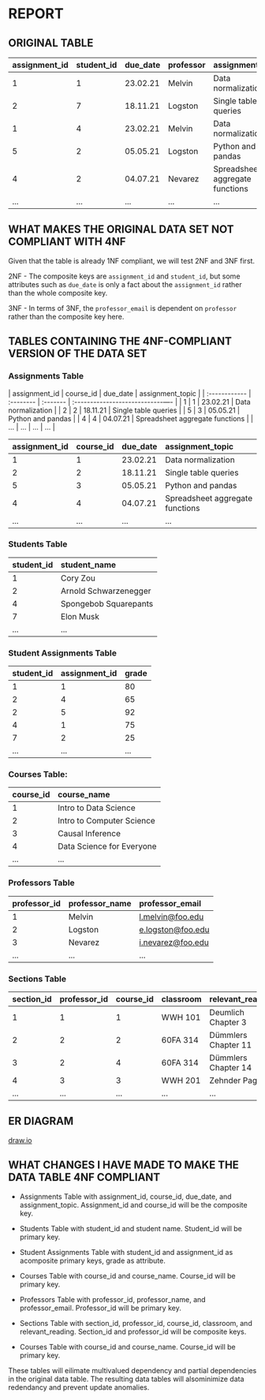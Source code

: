 # REPORT

## ORIGINAL TABLE
| assignment_id | student_id | due_date | professor | assignment_topic                | classroom | grade | relevant_reading    | professor_email   |
| :------------ | :--------- | :------- | :-------- | :------------------------------ | :-------- | :---- | :------------------ | :---------------- |
| 1             | 1          | 23.02.21 | Melvin    | Data normalization              | WWH 101   | 80    | Deumlich Chapter 3  | l.melvin@foo.edu  |
| 2             | 7          | 18.11.21 | Logston   | Single table queries            | 60FA 314  | 25    | Dümmlers Chapter 11 | e.logston@foo.edu |
| 1             | 4          | 23.02.21 | Melvin    | Data normalization              | WWH 101   | 75    | Deumlich Chapter 3  | l.melvin@foo.edu  |
| 5             | 2          | 05.05.21 | Logston   | Python and pandas               | 60FA 314  | 92    | Dümmlers Chapter 14 | e.logston@foo.edu |
| 4             | 2          | 04.07.21 | Nevarez   | Spreadsheet aggregate functions | WWH 201   | 65    | Zehnder Page 87     | i.nevarez@foo.edu |
| ...           | ...        | ...      | ...       | ...                             | ...       | ...   | ...                 | ...               |


## WHAT MAKES THE ORIGINAL DATA SET NOT COMPLIANT WITH 4NF

Given that the table is already 1NF compliant, we will test 2NF and 3NF first.

2NF - The composite keys are `assignment_id` and `student_id`, but some attributes such as `due_date` is only a fact about the `assignment_id` rather than the whole composite key.

3NF - In terms of 3NF, the `professor_email` is dependent on `professor` rather than the composite key here. 

## TABLES CONTAINING THE 4NF-COMPLIANT VERSION OF THE DATA SET

### Assignments Table
| assignment_id | course_id | due_date | assignment_topic                | 
| :------------ | :-------- | :------- | :----------------------------—- |
| 1             | 1         | 23.02.21 | Data normalization              |
| 2             | 2         | 18.11.21 | Single table queries            |
| 5             | 3         | 05.05.21 | Python and pandas               |
| 4             | 4         | 04.07.21 | Spreadsheet aggregate functions |
| ...           | ...       | ...      | ...                             |

| assignment_id | course_id | due_date | assignment_topic                |
| :------------ | :-------- | :------- | :------------------------------ |
| 1             | 1         | 23.02.21 | Data normalization              |
| 2             | 2         | 18.11.21 | Single table queries            |
| 5             | 3         | 05.05.21 | Python and pandas               |
| 4             | 4         | 04.07.21 | Spreadsheet aggregate functions |
| ...           | ...       | ...      | ...                             |

### Students Table
| student_id | student_name          |
| :--------- | :-------------------- |
| 1          | Cory Zou              |
| 2          | Arnold Schwarzenegger |
| 4          | Spongebob Squarepants |
| 7          | Elon Musk             |
|...         | ...                   |

### Student Assignments Table
| student_id | assignment_id | grade |
| :--------- | :------------ | :---- |
| 1          | 1             | 80    |
| 2          | 4             | 65    |
| 2          | 5             | 92    |
| 4          | 1             | 75    |
| 7          | 2             | 25    |
| ...        | ...           | ...   |

### Courses Table:
| course_id | course_name               |
|:--------- | :------------------------ |
|1          | Intro to Data Science     |
|2          | Intro to Computer Science |
|3          | Causal Inference          |
|4          | Data Science for Everyone |
|...        | ...                       |

### Professors Table
| professor_id | professor_name | professor_email   |
| :----------- | :------------- | :---------------- |
| 1            | Melvin         | l.melvin@foo.edu  |
| 2            | Logston        | e.logston@foo.edu |
| 3            | Nevarez        | i.nevarez@foo.edu |
|...           | ...            | ...               |

### Sections Table
| section_id | professor_id | course_id | classroom | relevant_reading    |
|:---------- | :----------- | :-------- | :-------- | :------------------ |
|1           | 1            | 1         | WWH 101   | Deumlich Chapter 3  |
|2           | 2            | 2         | 60FA 314  | Dümmlers Chapter 11 |
|3           | 2            | 4         | 60FA 314  | Dümmlers Chapter 14 |
|4           | 3            | 3         | WWH 201   | Zehnder Page 87     |
|...         | ...          | ...       | ...       | ...                 |

## ER DIAGRAM
[draw.io](/images/ER_diagram.svg)

## WHAT CHANGES I HAVE MADE TO MAKE THE DATA TABLE 4NF COMPLIANT
- Assignments Table with assignment_id, course_id, due_date, and assignment_topic. Assignment_id and course_id will be the composite key. 

- Students Table with student_id and student name. Student_id will be primary key.

- Student Assignments Table with student_id and assignment_id as acomposite primary keys, grade as attribute.

- Courses Table with course_id and course_name. Course_id will be primary key.

- Professors Table with professor_id, professor_name, and professor_email. Professor_id will be primary key.

- Sections Table with section_id, professor_id, course_id, classroom, and relevant_reading. Section_id and professor_id will be composite keys. 

- Courses Table with course_id and course_name. Course_id will be primary key.

These tables will eilimate multivalued dependency and partial dependencies in the original data table.
The resulting data tables will alsominimize data redendancy and prevent update anomalies.